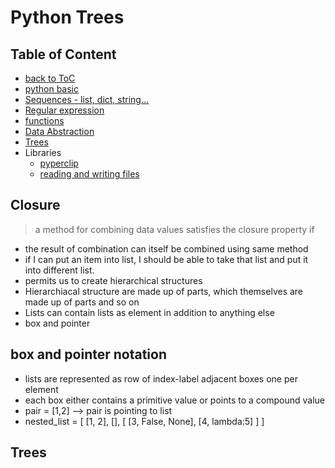 # Python Trees

## Table of Content
 * [back to ToC](./table_of_content.md)
 * [python basic](./py_basics.md)
 * [Sequences - list, dict, string...](./py_sequences.md)
 * [Regular expression](./py_regular_exp.md)
 * [functions](./py_functions.md)
 * [Data Abstraction](./py_data_abstraction.md)
 * [Trees](./py_trees.md)
 * Libraries
   * [pyperclip](./py_lib_pyperclip.md)
   * [reading and writing files](./py_io.md)

## Closure
> a method for combining data values satisfies the closure property if
 * the result of combination can itself be combined using same method
 * if I can put an item into list, I should be able to take that list and put it into different list.
 * permits us to create hierarchical structures
 * Hierarchiacal structure are made up of parts, which themselves are made up of parts and so on
 * Lists can contain lists as element in addition to anything else
 * box and pointer
 
## box and pointer notation
 * lists are represented as row of index-label adjacent boxes one per element
 * each box either contains a primitive value or points to a compound value
 * pair = [1,2] --> pair is pointing to list 
 * nested_list = [ [1, 2], [], [ [3, False, None], [4, lambda:5] ] ]


## Trees


